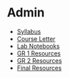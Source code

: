 # Admin

- [Syllabus](/)
- [Course Letter](course_letter.html)
- [Lab Notebooks](labs.html)
- [GR 1 Resources](gr1_resources/)
- [GR 2 Resources](gr2_resources/)
- [Final Resources](final_resources/)

<!--- - [Foreword](foreword) --->
<!--- - [Course Goals](course_goals) --->

